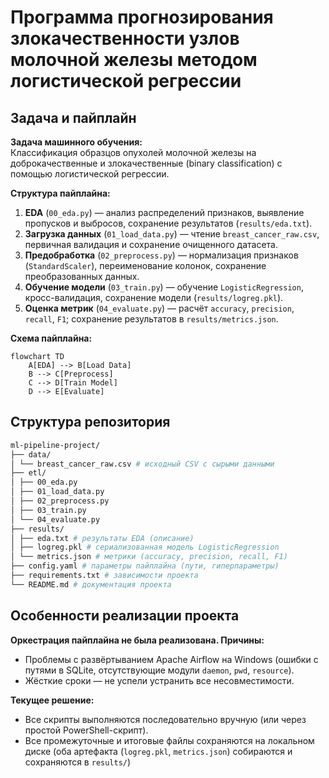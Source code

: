 # Программа прогнозирования злокачественности узлов молочной железы методом логистической регрессии

## Задача и пайплайн

**Задача машинного обучения:**  
Классификация образцов опухолей молочной железы на доброкачественные и злокачественные (binary classification) с помощью логистической регрессии.

**Структура пайплайна:**  
1. **EDA** (`00_eda.py`) — анализ распределений признаков, выявление пропусков и выбросов, сохранение результатов (`results/eda.txt`). 
2. **Загрузка данных** (`01_load_data.py`) — чтение `breast_cancer_raw.csv`, первичная валидация и сохранение очищенного датасета.  
3. **Предобработка** (`02_preprocess.py`) — нормализация признаков (`StandardScaler`), переименование колонок, сохранение преобразованных данных.  
4. **Обучение модели** (`03_train.py`) — обучение `LogisticRegression`, кросс-валидация, сохранение модели (`results/logreg.pkl`).  
5. **Оценка метрик** (`04_evaluate.py`) — расчёт `accuracy`, `precision`, `recall`, `F1`; сохранение результатов в `results/metrics.json`.  

**Схема пайплайна:**  
```mermaid
flowchart TD
    A[EDA] --> B[Load Data]
    B --> C[Preprocess]
    C --> D[Train Model]
    D --> E[Evaluate]
```

## Структура репозитория

```bash
ml-pipeline-project/
├── data/
│ └── breast_cancer_raw.csv # исходный CSV с сырыми данными
├── etl/
│ ├── 00_eda.py 
│ ├── 01_load_data.py 
│ ├── 02_preprocess.py 
│ ├── 03_train.py 
│ └── 04_evaluate.py 
├── results/
│ ├── eda.txt # результаты EDA (описание)
│ ├── logreg.pkl # сериализованная модель LogisticRegression
│ └── metrics.json # метрики (accuracy, precision, recall, F1)
├── config.yaml # параметры пайплайна (пути, гиперпараметры)
├── requirements.txt # зависимости проекта
└── README.md # документация проекта
```

## Особенности реализации проекта

**Оркестрация пайплайна не была реализована. Причины:**
- Проблемы с развёртыванием Apache Airflow на Windows (ошибки с путями в SQLite, отсутствующие модули `daemon`, `pwd`, `resource`).
- Жёсткие сроки — не успели устранить все несовместимости.

**Текущее решение:**
- Все скрипты выполняются последовательно вручную (или через простой PowerShell-скрипт).
- Все промежуточные и итоговые файлы сохраняются на локальном диске (оба артефакта (`logreg.pkl`, `metrics.json`) собираются и сохраняются в `results/`)
